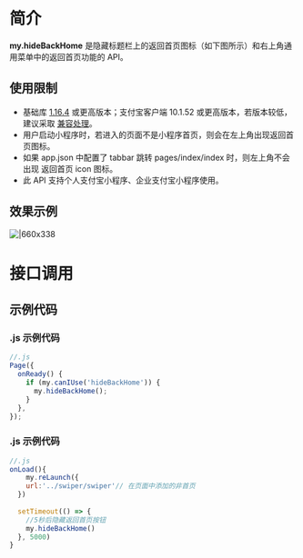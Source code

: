 
# 简介
**my.hideBackHome** 是隐藏标题栏上的返回首页图标（如下图所示）和右上角通用菜单中的返回首页功能的 API。

## 使用限制

- 基础库 [1.16.4](https://opendocs.alipay.com/mini/framework/lib) 或更高版本；支付宝客户端 10.1.52 或更高版本，若版本较低，建议采取 [兼容处理](/mini/framework/compatibility)。
- 用户启动小程序时，若进入的页面不是小程序首页，则会在左上角出现返回首页图标。
- 如果 app.json 中配置了 tabbar 跳转 pages/index/index 时，则左上角不会出现 返回首页 icon 图标。
- 此 API 支持个人支付宝小程序、企业支付宝小程序使用。

## 效果示例
![|660x338](https://cdn.nlark.com/yuque/0/2021/png/179989/1624617388445-56a25e52-e70c-4899-bd62-dea1a8cc24fe.png#align=left&display=inline&height=338&margin=%5Bobject%20Object%5D&name=f663e0473f32d0a8514999ced6d8e65d.png&originHeight=720&originWidth=1280&size=52052&status=done&style=none&width=600)

# 接口调用

## 示例代码

### .js 示例代码
```javascript
//.js
Page({
  onReady() {
    if (my.canIUse('hideBackHome')) {
      my.hideBackHome();
    }
  },
});
```

### .js 示例代码
```javascript
//.js
onLoad(){
    my.reLaunch({
    url:'../swiper/swiper'// 在页面中添加的非首页
  })
  
  setTimeout(() => {
    //5秒后隐藏返回首页按钮
    my.hideBackHome()
  }, 5000)
}
```
